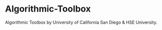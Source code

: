 # Algorithmic-Toolbox
Algorithmic Toolbox by University of California San Diego &amp; HSE University.
